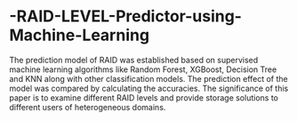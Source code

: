 # -RAID-LEVEL-Predictor-using-Machine-Learning
The prediction model of RAID was established based on supervised machine learning algorithms like Random Forest, XGBoost, Decision Tree and KNN along with other classification models. The prediction effect of the model was compared by calculating the accuracies. The significance of this paper is to examine different RAID levels and provide storage solutions to different users of heterogeneous domains.
